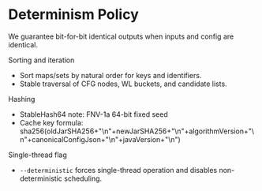 <!-- AUTOGEN: BYTECODEMAPPER DOC v1 -->
# Determinism Policy

We guarantee bit-for-bit identical outputs when inputs and config are identical.

Sorting and iteration
- Sort maps/sets by natural order for keys and identifiers.
- Stable traversal of CFG nodes, WL buckets, and candidate lists.

Hashing
- StableHash64 note: FNV-1a 64-bit fixed seed
- Cache key formula:
  sha256(oldJarSHA256+"\n"+newJarSHA256+"\n"+algorithmVersion+"\n"+canonicalConfigJson+"\n"+javaVersion+"\n")

Single-thread flag
- `--deterministic` forces single-thread operation and disables non-deterministic scheduling.
